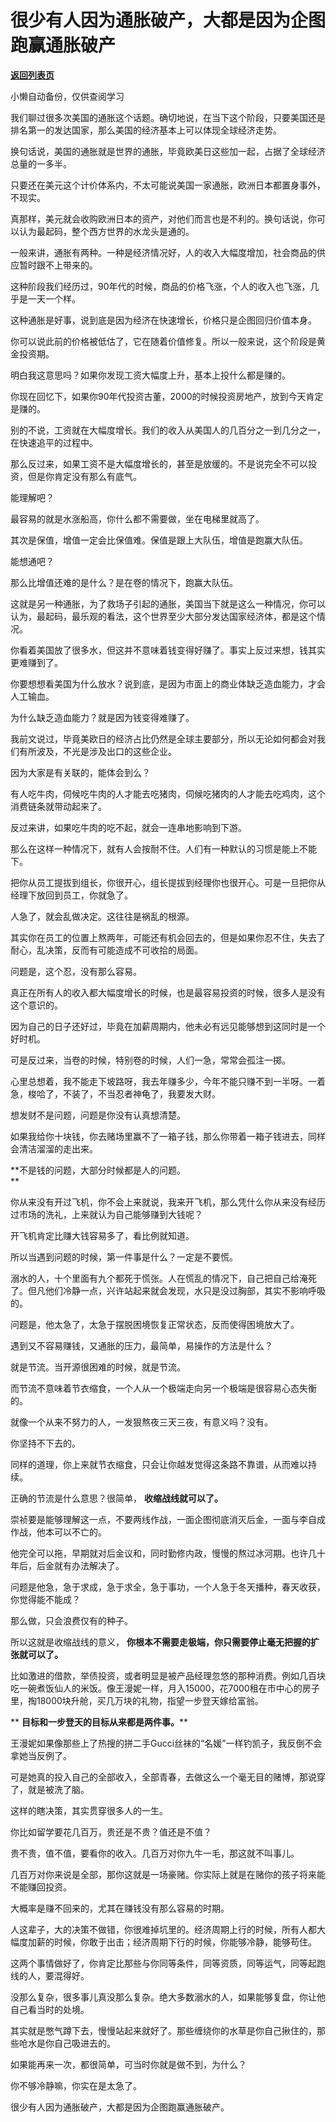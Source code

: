 # 很少有人因为通胀破产，大都是因为企图跑赢通胀破产

[**返回列表页**](/gzh/记忆承载3)

小懒自动备份，仅供查阅学习

我们聊过很多次美国的通胀这个话题。确切地说，在当下这个阶段，只要美国还是排名第一的发达国家，那么美国的经济基本上可以体现全球经济走势。  

  

换句话说，美国的通胀就是世界的通胀，毕竟欧美日这些加一起，占据了全球经济总量的一多半。

  

只要还在美元这个计价体系内，不太可能说美国一家通胀，欧洲日本都置身事外，不现实。

  

真那样，美元就会收购欧洲日本的资产，对他们而言也是不利的。换句话说，你可以认为最起码，整个西方世界的水龙头是通的。

  

一般来讲，通胀有两种。一种是经济情况好，人的收入大幅度增加，社会商品的供应暂时跟不上带来的。  

  

这种阶段我们经历过，90年代的时候，商品的价格飞涨，个人的收入也飞涨，几乎是一天一个样。  

  

这种通胀是好事，说到底是因为经济在快速增长，价格只是企图回归价值本身。  

  

你可以说此前的价格被低估了，它在随着价值修复。所以一般来说，这个阶段是黄金投资期。  

  

明白我这意思吗？如果你发现工资大幅度上升，基本上投什么都是赚的。  

  

你现在回忆下，如果你90年代投资古董，2000的时候投资房地产，放到今天肯定是赚的。

  

别的不说，工资就在大幅度增长。我们的收入从美国人的几百分之一到几分之一，在快速追平的过程中。  

  

那么反过来，如果工资不是大幅度增长的，甚至是放缓的。不是说完全不可以投资，但是你肯定没有那么有底气。  

  

能理解吧？

  

最容易的就是水涨船高，你什么都不需要做，坐在电梯里就高了。

  

其次是保值，增值一定会比保值难。保值是跟上大队伍，增值是跑赢大队伍。

  

能想通吧？

  

那么比增值还难的是什么？是在卷的情况下，跑赢大队伍。

  

这就是另一种通胀，为了救场子引起的通胀，美国当下就是这么一种情况，你可以认为，最起码，最乐观的看法，这个世界至少大部分发达国家经济体，都是这个情况。

  

你看着美国放了很多水，但这并不意味着钱变得好赚了。事实上反过来想，钱其实更难赚到了。  

  

你要想想看美国为什么放水？说到底，是因为市面上的商业体缺乏造血能力，才会人工输血。  

  

为什么缺乏造血能力？就是因为钱变得难赚了。  

  

我前文说过，毕竟美欧日的经济占比仍然是全球主要部分，所以无论如何都会对我们有所波及，不光是涉及出口的这些企业。

  

因为大家是有关联的，能体会到么？  

  

有人吃牛肉，伺候吃牛肉的人才能去吃猪肉，伺候吃猪肉的人才能去吃鸡肉，这个消费链条就带动起来了。

  

反过来讲，如果吃牛肉的吃不起，就会一连串地影响到下游。

  

那么在这样一种情况下，就有人会按耐不住。人们有一种默认的习惯是能上不能下。  

  

把你从员工提拔到组长，你很开心，组长提拔到经理你也很开心。可是一旦把你从经理下放回到员工，你就急了。

  

人急了，就会乱做决定。这往往是祸乱的根源。

  

其实你在员工的位置上熬两年，可能还有机会回去的，但是如果你忍不住，失去了耐心，乱决策，反而有可能造成不可收拾的局面。  

  

问题是，这个忍，没有那么容易。  

  

真正在所有人的收入都大幅度增长的时候，也是最容易投资的时候，很多人是没有这个意识的。  

  

因为自己的日子还好过，毕竟在加薪周期内，他未必有远见能够想到这同时是一个好时机。

  

可是反过来，当卷的时候，特别卷的时候，人们一急，常常会孤注一掷。

  

心里总想着，我不能走下坡路呀，我去年赚多少，今年不能只赚不到一半呀。一着急，梭哈了，不装了，不当忍者神龟了，我要发大财。

  

想发财不是问题，问题是你没有认真想清楚。

  

如果我给你十块钱，你去赌场里赢不了一箱子钱，那么你带着一箱子钱进去，同样会清洁溜溜的走出来。

  

 **不是钱的问题，大部分时候都是人的问题。  
**

  

你从来没有开过飞机，你不会上来就说，我来开飞机，那么凭什么你从来没有经历过市场的洗礼，上来就认为自己能够赚到大钱呢？  

  

开飞机肯定比赚大钱容易多了，看比例就知道。  

  

所以当遇到问题的时候，第一件事是什么？一定是不要慌。  

  

溺水的人，十个里面有九个都死于慌张。人在慌乱的情况下，自己把自己给淹死了。但凡他们冷静一点，兴许站起来就会发现，水只是没过胸部，其实不影响呼吸的。  

  

问题是，他太急了，太急于摆脱困境恢复正常状态，反而使得困境放大了。  

  

遇到又不容易赚钱，又通胀的压力，最简单，易操作的方法是什么？  

  

就是节流。当开源很困难的时候，就是节流。

  

而节流不意味着节衣缩食，一个人从一个极端走向另一个极端是很容易心态失衡的。  

  

就像一个从来不努力的人，一发狠熬夜三天三夜，有意义吗？没有。  

  

你坚持不下去的。

  

同样的道理，你上来就节衣缩食，只会让你越发觉得这条路不靠谱，从而难以持续。  

  

正确的节流是什么意思？很简单， **收缩战线就可以了。**  

  

崇祯要是能够理解这一点，不要两线作战，一面企图彻底消灭后金，一面与李自成作战，他本可以不亡的。  

  

他完全可以拖，早期就对后金议和，同时勤修内政，慢慢的熬过冰河期。也许几十年后，后金就有办法解决了。  

  

问题是他急，急于求成，急于求全，急于事功，一个人急于冬天播种，春天收获，你觉得能不能成？  

  

那么做，只会浪费仅有的种子。  

  

所以这就是收缩战线的意义， **你根本不需要走极端，你只需要停止毫无把握的扩张就可以了。**  

  

比如激进的借款，举债投资，或者明显是被产品经理忽悠的那种消费。例如几百块吃一碗煮饭仙人的米饭。像王漫妮一样，月入15000，花7000租在市中心的房子里，掏18000块升舱，买几万块的礼物，指望一步登天嫁给富翁。

  

 ** **目标和一步登天的目标从来都是两件事。****

  

王漫妮如果像那些上了热搜的拼二手Gucci丝袜的“名媛”一样钓凯子，我反倒不会拿她当反例了。

  

可是她真的投入自己的全部收入，全部青春，去做这么一个毫无目的赌博，那说穿了，就是被洗了脑。

  

这样的瞎决策，其实贯穿很多人的一生。  

  

你比如留学要花几百万，贵还是不贵？值还是不值？  

  

贵不贵，值不值，要看你的收入。几百万对你九牛一毛，那这就不叫事儿。  

  

几百万对你来说是全部，那你这就是一场豪赌。你实际上就是在赌你的孩子将来能不能赚回投资。

  

大概率是赚不回来的，尤其在赚钱没有那么容易的时期。  

  

人这辈子，大的决策不做错，你很难掉坑里的。经济周期上行的时候，所有人都大幅度加薪的时候，你敢于出击；经济周期下行的时候，你能够冷静，能够苟住。  

  

这两个事情做好了，你肯定比那些与你同等条件，同等资质，同等运气，同等起跑线的人，要混得好。

  

没那么复杂，很多事儿真没那么复杂。绝大多数溺水的人，如果能够复盘，你让他自己看当时的处境。

  

其实就是憋气蹲下去，慢慢站起来就好了。那些缠绕你的水草是你自己揪住的，那些呛水是你自己吸进去的。

  

如果能再来一次，都很简单，可当时你就是做不到，为什么？  

  

你不够冷静嘛，你实在是太急了。

  

很少有人因为通胀破产，大都是因为企图跑赢通胀破产。

